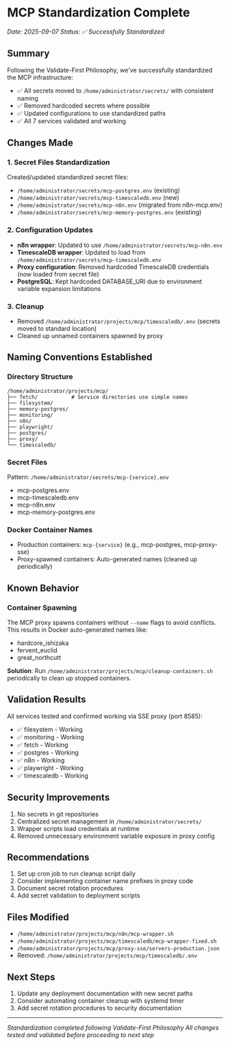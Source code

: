 # MCP Standardization Complete
*Date: 2025-09-07*
*Status: ✅ Successfully Standardized*

## Summary
Following the Validate-First Philosophy, we've successfully standardized the MCP infrastructure:
- ✅ All secrets moved to `/home/administrator/secrets/` with consistent naming
- ✅ Removed hardcoded secrets where possible
- ✅ Updated configurations to use standardized paths
- ✅ All 7 services validated and working

## Changes Made

### 1. Secret Files Standardization
Created/updated standardized secret files:
- `/home/administrator/secrets/mcp-postgres.env` (existing)
- `/home/administrator/secrets/mcp-timescaledb.env` (new)
- `/home/administrator/secrets/mcp-n8n.env` (migrated from n8n-mcp.env)
- `/home/administrator/secrets/mcp-memory-postgres.env` (existing)

### 2. Configuration Updates
- **n8n wrapper**: Updated to use `/home/administrator/secrets/mcp-n8n.env`
- **TimescaleDB wrapper**: Updated to load from `/home/administrator/secrets/mcp-timescaledb.env`
- **Proxy configuration**: Removed hardcoded TimescaleDB credentials (now loaded from secret file)
- **PostgreSQL**: Kept hardcoded DATABASE_URI due to environment variable expansion limitations

### 3. Cleanup
- Removed `/home/administrator/projects/mcp/timescaledb/.env` (secrets moved to standard location)
- Cleaned up unnamed containers spawned by proxy

## Naming Conventions Established

### Directory Structure
```
/home/administrator/projects/mcp/
├── fetch/           # Service directories use simple names
├── filesystem/
├── memory-postgres/
├── monitoring/
├── n8n/
├── playwright/
├── postgres/
├── proxy/
└── timescaledb/
```

### Secret Files
Pattern: `/home/administrator/secrets/mcp-{service}.env`
- mcp-postgres.env
- mcp-timescaledb.env
- mcp-n8n.env
- mcp-memory-postgres.env

### Docker Container Names
- Production containers: `mcp-{service}` (e.g., mcp-postgres, mcp-proxy-sse)
- Proxy-spawned containers: Auto-generated names (cleaned up periodically)

## Known Behavior

### Container Spawning
The MCP proxy spawns containers without `--name` flags to avoid conflicts. This results in Docker auto-generated names like:
- hardcore_ishizaka
- fervent_euclid
- great_northcutt

**Solution**: Run `/home/administrator/projects/mcp/cleanup-containers.sh` periodically to clean up stopped containers.

## Validation Results

All services tested and confirmed working via SSE proxy (port 8585):
- ✅ filesystem - Working
- ✅ monitoring - Working  
- ✅ fetch - Working
- ✅ postgres - Working
- ✅ n8n - Working
- ✅ playwright - Working
- ✅ timescaledb - Working

## Security Improvements
1. No secrets in git repositories
2. Centralized secret management in `/home/administrator/secrets/`
3. Wrapper scripts load credentials at runtime
4. Removed unnecessary environment variable exposure in proxy config

## Recommendations
1. Set up cron job to run cleanup script daily
2. Consider implementing container name prefixes in proxy code
3. Document secret rotation procedures
4. Add secret validation to deployment scripts

## Files Modified
- `/home/administrator/projects/mcp/n8n/mcp-wrapper.sh`
- `/home/administrator/projects/mcp/timescaledb/mcp-wrapper-fixed.sh`  
- `/home/administrator/projects/mcp/proxy-sse/servers-production.json`
- Removed: `/home/administrator/projects/mcp/timescaledb/.env`

## Next Steps
1. Update any deployment documentation with new secret paths
2. Consider automating container cleanup with systemd timer
3. Add secret rotation procedures to security documentation

---
*Standardization completed following Validate-First Philosophy*
*All changes tested and validated before proceeding to next step*